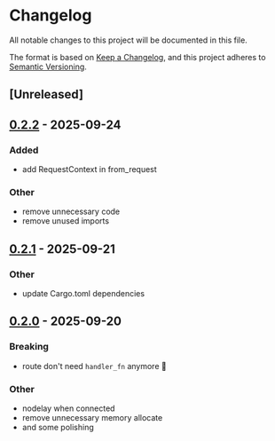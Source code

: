 # Changelog

All notable changes to this project will be documented in this file.

The format is based on [Keep a Changelog](https://keepachangelog.com/en/1.0.0/),
and this project adheres to [Semantic Versioning](https://semver.org/spec/v2.0.0.html).

## [Unreleased]

## [0.2.2](https://github.com/foldright/micro-http/compare/micro-web-v0.2.1...micro-web-v0.2.2) - 2025-09-24

### Added

- add RequestContext in from_request

### Other

- remove unnecessary code
- remove unused imports

## [0.2.1](https://github.com/foldright/micro-http/compare/micro-web-v0.2.0...micro-web-v0.2.1) - 2025-09-21

### Other

- update Cargo.toml dependencies

## [0.2.0](https://github.com/foldright/micro-http/compare/micro-web-v0.1.1...micro-web-v0.2.0) - 2025-09-20

### Breaking
-  route don't need `handler_fn` anymore 🚀

### Other
- nodelay when connected
- remove unnecessary memory allocate
- and some polishing
